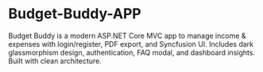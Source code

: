 # Budget-Buddy-APP

Budget Buddy is a modern ASP.NET Core MVC app to manage income & expenses with login/register, PDF export, and Syncfusion UI. Includes dark glassmorphism design, authentication, FAQ modal, and dashboard insights. Built with clean architecture.
